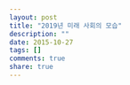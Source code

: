 ```yaml
---
layout: post
title: "2019년 미래 사회의 모습"
description: ""
date: 2015-10-27
tags: []
comments: true
share: true
---
```




